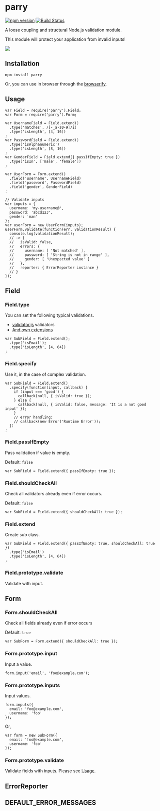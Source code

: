 # parry

[![npm version](https://badge.fury.io/js/parry.svg)](http://badge.fury.io/js/parry)
[![Build Status](https://travis-ci.org/kjirou/parry.svg?branch=master)](https://travis-ci.org/kjirou/parry)

A loose coupling and structural Node.js validation module.

This module will protect your application from invalid inputs!

![](https://36.media.tumblr.com/fc04bd715990b22b98916ea6b3ec1b5a/tumblr_nk146q9c7i1qzgre3o1_250.jpg)


## Installation
```
npm install parry
```

Or, you can use in browser through the [browserify](https://github.com/substack/node-browserify).


## Usage
```
var Field = require('parry').Field;
var Form = require('parry').Form;

var UsernameField = Field.extend()
  .type('matches', /[-_a-z0-9]/i)
  .type('isLength', [4, 16])
;
var PasswordField = Field.extend()
  .type('isAlphanumeric')
  .type('isLength', [8, 16])
;
var GenderField = Field.extend({ passIfEmpty: true })
  .type('isIn', ['male', 'female'])
;

var UserForm = Form.extend()
  .field('username', UsernameField)
  .field('password', PasswordField)
  .field('gender', GenderField)
;

// Validate inputs
var inputs = {
  username: 'my-username@',
  password: 'abcd123',
  gender: 'man'
};
var userForm = new UserForm(inputs);
userForm.validate(function(err, validationResult) {
  console.log(validationResult);
  // -> {
  //   isValid: false,
  //   errors: {
  //     username: [ 'Not matched' ],
  //     password: [ 'String is not in range' ],
  //     gender: [ 'Unexpected value' ]
  //   },
  //   reporter: { ErrorReporter instance }
  // }
});
```


## Field
### Field.type
You can set the following typical validations.

- [validator.js](https://github.com/chriso/validator.js) validators
- [And own extensions](https://github.com/kjirou/parry/blob/master/lib/validatorjs-extender.js)

```
var SubField = Field.extend();
  .type('isEmail');
  .type('isLength', [4, 64])
;
```

### Field.specify
Use it, in the case of complex validation.

```
var SubField = Field.extend()
  .specify(function(input, callback) {
    if (input === 'good') {
      callback(null, { isValid: true });
    } else {
      callback(null, { isValid: false, message: 'It is a not good input' });
    }
    // error handling:
    // callback(new Error('Runtime Error'));
  })
;
```

### Field.passIfEmpty
Pass validation if value is empty.

Default: `false`

```
var SubField = Field.extend({ passIfEmpty: true });
```

### Field.shouldCheckAll
Check all validators already even if error occurs.

Default: `false`

```
var SubField = Field.extend({ shouldCheckAll: true });
```

### Field.extend
Create sub class.

```
var SubField = Field.extend({ passIfEmpty: true, shouldCheckAll: true })
  .type('isEmail')
  .type('isLength', [4, 64])
;
```

### Field.prototype.validate
Validate with input.


## Form
### Form.shouldCheckAll
Check all fields already even if error occurs

Default: `true`

```
var SubForm = Form.extend({ shouldCheckAll: true });
```

### Form.prototype.input
Input a value.

```
form.input('email', 'foo@example.com');
```

### Form.prototype.inputs
Input values.

```
form.inputs({
  email: 'foo@example.com',
  username: 'foo'
});
```

Or,
```
var form = new SubForm({
  email: 'foo@example.com',
  username: 'foo'
});
```

### Form.prototype.validate
Validate fields with inputs.
Please see [Usage](#usage).


## ErrorReporter


## DEFAULT_ERROR_MESSAGES
